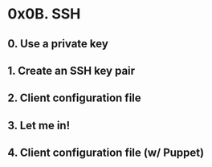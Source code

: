 # 0x0B. SSH

## 0. Use a private key

## 1. Create an SSH key pair

## 2. Client configuration file

## 3. Let me in!

## 4. Client configuration file (w/ Puppet)